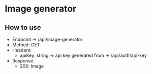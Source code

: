 # Image generator

## How to use

- Endpoint -> /api/image-generator
- Method: GET
- Headers:
  - apiKey: string -> api key generated from -> /api/auth/api-key
- Response:
  - 200: Image
